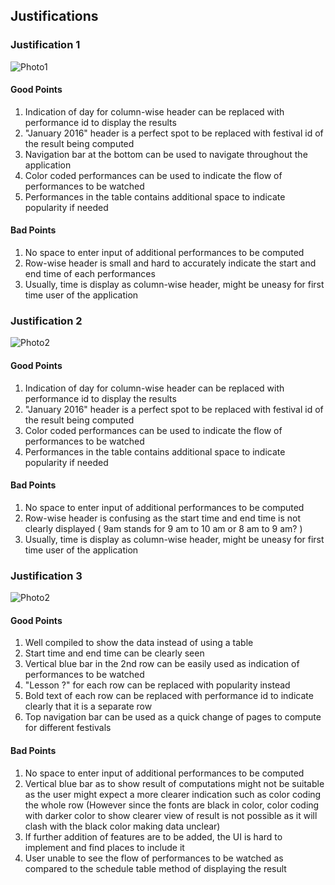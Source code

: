 ## Justifications

### Justification 1

![Photo1](https://github.com/ADES-FSP/jibaboom-2b22-astronomia/blob/master/worksheets/wireframes/assets/advance_mobile_result_viewer_1.jpg)

#### Good Points

1. Indication of day for column-wise header can be replaced with performance id to display the results
2. "January 2016" header is a perfect spot to be replaced with festival id of the result being computed
3. Navigation bar at the bottom can be used to navigate throughout the application
4. Color coded performances can be used to indicate the flow of performances to be watched
5. Performances in the table contains additional space to indicate popularity if needed

#### Bad Points

1. No space to enter input of additional performances to be computed
2. Row-wise header is small and hard to accurately indicate the start and end time of each performances
3. Usually, time is display as column-wise header, might be uneasy for first time user of the application

### Justification 2

![Photo2](https://github.com/ADES-FSP/jibaboom-2b22-astronomia/blob/master/worksheets/wireframes/assets/advance_mobile_result_viewer_2.jpg)

#### Good Points

1. Indication of day for column-wise header can be replaced with performance id to display the results
2. "January 2016" header is a perfect spot to be replaced with festival id of the result being computed
3. Color coded performances can be used to indicate the flow of performances to be watched
4. Performances in the table contains additional space to indicate popularity if needed

#### Bad Points

1. No space to enter input of additional performances to be computed
2. Row-wise header is confusing as the start time and end time is not clearly displayed ( 9am stands for 9 am to 10 am or 8 am to 9 am? )
3. Usually, time is display as column-wise header, might be uneasy for first time user of the application

### Justification 3

![Photo2](https://github.com/ADES-FSP/jibaboom-2b22-astronomia/blob/master/worksheets/wireframes/assets/advance_mobile_result_viewer_3.jpg)

#### Good Points

1. Well compiled to show the data instead of using a table
2. Start time and end time can be clearly seen 
3. Vertical blue bar in the 2nd row can be easily used as indication of performances to be watched
4. "Lesson ?" for each row can be replaced with popularity instead
5. Bold text of each row can be replaced with performance id to indicate clearly that it is a separate row
6. Top navigation bar can be used as a quick change of pages to compute for different festivals

#### Bad Points

1. No space to enter input of additional performances to be computed
2. Vertical blue bar as to show result of computations might not be suitable as the user might expect a more clearer indication such as color coding the whole row (However since the fonts are black in color, color coding with darker color to show clearer view of result is not possible as it will clash with the black color making data unclear)
3. If further addition of features are to be added, the UI is hard to implement and find places to include it
4. User unable to see the flow of performances to be watched as compared to the schedule table method of displaying the result
